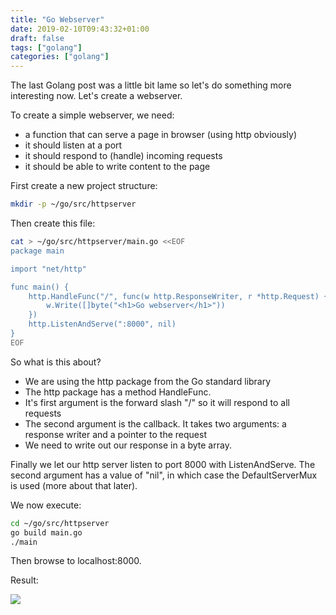 ```yaml
---
title: "Go Webserver"
date: 2019-02-10T09:43:32+01:00
draft: false
tags: ["golang"]
categories: ["golang"]
---
```


The last Golang post was a little bit lame so let's do something more interesting now. Let's create a webserver.

To create a simple webserver, we need:

* a function that can serve a page in browser (using http obviously)
* it should listen at a port
* it should respond to (handle) incoming requests
* it should be able to write content to the page

First create a new project structure:

```sh
mkdir -p ~/go/src/httpserver
```
Then create this file:

```sh
cat > ~/go/src/httpserver/main.go <<EOF
package main

import "net/http"

func main() {
	http.HandleFunc("/", func(w http.ResponseWriter, r *http.Request) {
		w.Write([]byte("<h1>Go webserver</h1>"))
	})
	http.ListenAndServe(":8000", nil)
}
EOF
```

So what is this about?

* We are using the http package from the Go standard library
* The http package has a method HandleFunc.
* It's first argument is the forward slash "/" so it will respond to all requests
* The second argument is the callback. It takes two arguments: a response writer and a pointer to the request
* We need to write out our response in a byte array.

Finally we let our http server listen to port 8000 with ListenAndServe.
The second argument has a value of "nil", in which case the DefaultServerMux is used (more about that later).


We now execute:

```sh
cd ~/go/src/httpserver
go build main.go
./main
```

Then browse to localhost:8000.

Result:

![](/uploads/gowebserver.png)

